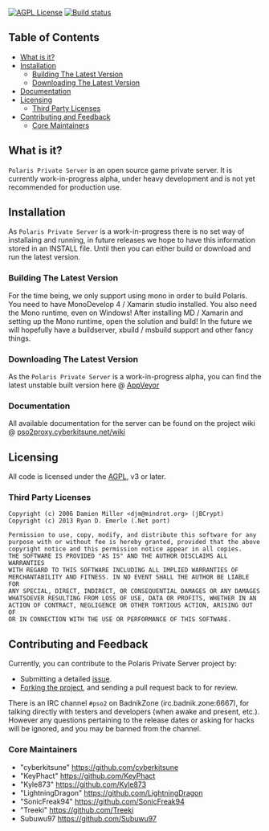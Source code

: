 








[![AGPL License](http://img.shields.io/badge/license-AGPL%20v3-red.svg?style=flat-square)](http://opensource.org/licenses/AGPL-3.0) 
[![Build status](https://ci.appveyor.com/api/projects/status/3ltwll4bck12ey0t?svg=true)](https://ci.appveyor.com/project/cyberkitsune/polarisserver)

## Table of Contents

* [What is it?](#what-is-it)
* [Installation](#installation)
  * [Building The Latest Version](#building-the-latest-version)
  * [Downloading The Latest Version](#downloading-the-latest-version)
* [Documentation](#documentation)
* [Licensing](#licensing)
  * [Third Party Licenses](#third-party-licenses)
* [Contributing and Feedback](#contributing-and-feedback)
  * [Core Maintainers](#core-maintainers)

## What is it?
`Polaris Private Server` is an open source game private server. It is currently work-in-progress alpha, under heavy development and is not yet recommended for production use.

## Installation
As `Polaris Private Server` is a work-in-progress there is no set way of installaing and running, in future releases we hope to have this information stored in an INSTALL file. Until then you can either build or download and run the latest version.

### Building The Latest Version
For the time being, we only support using mono in order to build Polaris.
You need to have MonoDevelop 4 / Xamarin studio installed. You also need the Mono runtime, even on Windows!
After installing MD / Xamarin and setting up the Mono runtime, open the solution and build!
In the future we will hopefully have a buildserver, xbuild / msbuild support and other fancy things.

### Downloading The Latest Version
As the `Polaris Private Server` is a work-in-progress alpha, you can find the latest unstable built version here @ [AppVeyor](https://ci.appveyor.com/project/cyberkitsune/polarisserver/build/artifacts)

### Documentation
All available documentation for the server can be found on the project wiki @ [pso2proxy.cyberkitsune.net/wiki](http://pso2proxy.cyberkitsune.net/wiki)

## Licensing
All code is licensed under the
[AGPL](https://github.com/PolarisTeam/PolarisServer/blob/master/LICENSE), v3 or later.

### Third Party Licenses
    Copyright (c) 2006 Damien Miller <djm@mindrot.org> (jBCrypt)
    Copyright (c) 2013 Ryan D. Emerle (.Net port)

    Permission to use, copy, modify, and distribute this software for any
    purpose with or without fee is hereby granted, provided that the above
    copyright notice and this permission notice appear in all copies.
    THE SOFTWARE IS PROVIDED "AS IS" AND THE AUTHOR DISCLAIMS ALL WARRANTIES
    WITH REGARD TO THIS SOFTWARE INCLUDING ALL IMPLIED WARRANTIES OF
    MERCHANTABILITY AND FITNESS. IN NO EVENT SHALL THE AUTHOR BE LIABLE FOR
    ANY SPECIAL, DIRECT, INDIRECT, OR CONSEQUENTIAL DAMAGES OR ANY DAMAGES
    WHATSOEVER RESULTING FROM LOSS OF USE, DATA OR PROFITS, WHETHER IN AN
    ACTION OF CONTRACT, NEGLIGENCE OR OTHER TORTIOUS ACTION, ARISING OUT OF
    OR IN CONNECTION WITH THE USE OR PERFORMANCE OF THIS SOFTWARE.

## Contributing and Feedback
Currently, you can contribute to the Polaris Private Server project by:
* Submitting a detailed [issue](https://github.com/PolarisTeam/PolarisServer/issues/new).
* [Forking the project](https://github.com/PolarisTeam/PolarisServer/fork), and sending a pull request back to for review.

There is an IRC channel `#pso2` on BadnikZone (irc.badnik.zone:6667), for talking directly
with testers and developers (when awake and present, etc.). However any questions pertaining to the release dates or asking for hacks will be ignored, and you may be banned from the channel.

### Core Maintainers

* "cyberkitsune" <https://github.com/cyberkitsune>
* "KeyPhact" <https://github.com/KeyPhact>
* "Kyle873" <https://github.com/Kyle873>
* "LightningDragon" <https://github.com/LightningDragon>
* "SonicFreak94" <https://github.com/SonicFreak94>
* "Treeki" <https://github.com/Treeki>
* Subuwu97 <https://github.com/Subuwu97>
